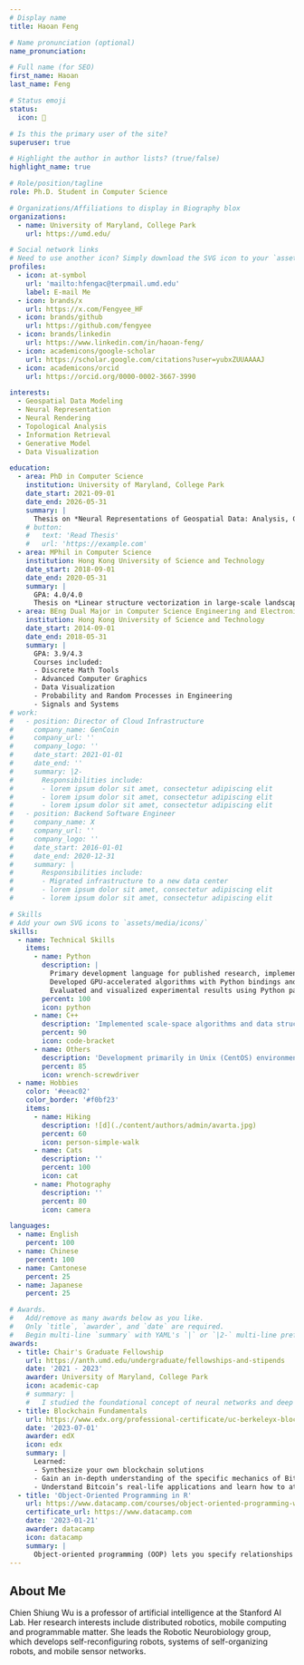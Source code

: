 ```yaml
---
# Display name
title: Haoan Feng

# Name pronunciation (optional)
name_pronunciation: 

# Full name (for SEO)
first_name: Haoan
last_name: Feng

# Status emoji
status:
  icon: 💭

# Is this the primary user of the site?
superuser: true

# Highlight the author in author lists? (true/false)
highlight_name: true

# Role/position/tagline
role: Ph.D. Student in Computer Science

# Organizations/Affiliations to display in Biography blox
organizations:
  - name: University of Maryland, College Park
    url: https://umd.edu/

# Social network links
# Need to use another icon? Simply download the SVG icon to your `assets/media/icons/` folder.
profiles:
  - icon: at-symbol
    url: 'mailto:hfengac@terpmail.umd.edu'
    label: E-mail Me
  - icon: brands/x
    url: https://x.com/Fengyee_HF
  - icon: brands/github
    url: https://github.com/fengyee
  - icon: brands/linkedin
    url: https://www.linkedin.com/in/haoan-feng/
  - icon: academicons/google-scholar
    url: https://scholar.google.com/citations?user=yubxZUUAAAAJ
  - icon: academicons/orcid
    url: https://orcid.org/0000-0002-3667-3990

interests:
  - Geospatial Data Modeling
  - Neural Representation
  - Neural Rendering
  - Topological Analysis
  - Information Retrieval
  - Generative Model
  - Data Visualization

education:
  - area: PhD in Computer Science
    institution: University of Maryland, College Park
    date_start: 2021-09-01
    date_end: 2026-05-31
    summary: |
      Thesis on *Neural Representations of Geospatial Data: Analysis, Generation, and Beyond (provisional)*. Supervised by [Prof Leila De Floriani](https://users.umiacs.umd.edu/~deflo/).
    # button:
    #   text: 'Read Thesis'
    #   url: 'https://example.com'
  - area: MPhil in Computer Science
    institution: Hong Kong University of Science and Technology
    date_start: 2018-09-01
    date_end: 2020-05-31
    summary: |
      GPA: 4.0/4.0
      Thesis on *Linear structure vectorization in large-scale landscape point cloud*. Supervised by [Prof Long Quan](https://www.cse.ust.hk/~quan/).
  - area: BEng Dual Major in Computer Science Engineering and Electronic and Computer Engineering
    institution: Hong Kong University of Science and Technology
    date_start: 2014-09-01
    date_end: 2018-05-31
    summary: |
      GPA: 3.9/4.3
      Courses included:
      - Discrete Math Tools
      - Advanced Computer Graphics
      - Data Visualization
      - Probability and Random Processes in Engineering
      - Signals and Systems
# work:
#   - position: Director of Cloud Infrastructure
#     company_name: GenCoin
#     company_url: ''
#     company_logo: ''
#     date_start: 2021-01-01
#     date_end: ''
#     summary: |2-
#       Responsibilities include:
#       - lorem ipsum dolor sit amet, consectetur adipiscing elit
#       - lorem ipsum dolor sit amet, consectetur adipiscing elit
#       - lorem ipsum dolor sit amet, consectetur adipiscing elit
#   - position: Backend Software Engineer
#     company_name: X
#     company_url: ''
#     company_logo: ''
#     date_start: 2016-01-01
#     date_end: 2020-12-31
#     summary: |
#       Responsibilities include:
#       - Migrated infrastructure to a new data center
#       - lorem ipsum dolor sit amet, consectetur adipiscing elit
#       - lorem ipsum dolor sit amet, consectetur adipiscing elit

# Skills
# Add your own SVG icons to `assets/media/icons/`
skills:
  - name: Technical Skills
    items:
      - name: Python
        description: |
          Primary development language for published research, implementing machine learning algorithms using the PyTorch framework.
          Developed GPU-accelerated algorithms with Python bindings and CUDA kernel programming.
          Evaluated and visualized experimental results using Python packages (e.g., OpenCV, Matplotlib), and collaborated with teammates on the W&B platform for project tracking and experimentation.
        percent: 100
        icon: python
      - name: C++
        description: 'Implemented scale-space algorithms and data structures for analyzing triangulated irregular networks, following object-oriented programming principles. Optimized algorithm inference speed using parallel computation with the OpenMP library, improving efficiency by parallelizing tasks on leaf nodes in tree structures.'
        percent: 90
        icon: code-bracket
      - name: Others
        description: 'Development primarily in Unix (CentOS) environments, managing computational tasks with SLURM. Practical experience in database management (MySQL, MongoDB) and professional engineering software (QGIS, MATLAB, MeshLab). Experienced in full-stack web development, including backend (NodeJS, PHP) and frontend (ReactJS).'
        percent: 85
        icon: wrench-screwdriver
  - name: Hobbies
    color: '#eeac02'
    color_border: '#f0bf23'
    items:
      - name: Hiking
        description: ![d](./content/authors/admin/avarta.jpg)
        percent: 60
        icon: person-simple-walk
      - name: Cats
        description: ''
        percent: 100
        icon: cat
      - name: Photography
        description: ''
        percent: 80
        icon: camera

languages:
  - name: English
    percent: 100
  - name: Chinese
    percent: 100
  - name: Cantonese
    percent: 25
  - name: Japanese
    percent: 25

# Awards.
#   Add/remove as many awards below as you like.
#   Only `title`, `awarder`, and `date` are required.
#   Begin multi-line `summary` with YAML's `|` or `|2-` multi-line prefix and indent 2 spaces below.
awards:
  - title: Chair's Graduate Fellowship
    url: https://anth.umd.edu/undergraduate/fellowships-and-stipends
    date: '2021 - 2023'
    awarder: University of Maryland, College Park
    icon: academic-cap
    # summary: |
    #   I studied the foundational concept of neural networks and deep learning. By the end, I was familiar with the significant technological trends driving the rise of deep learning; build, train, and apply fully connected deep neural networks; implement efficient (vectorized) neural networks; identify key parameters in a neural network’s architecture; and apply deep learning to your own applications.
  - title: Blockchain Fundamentals
    url: https://www.edx.org/professional-certificate/uc-berkeleyx-blockchain-fundamentals
    date: '2023-07-01'
    awarder: edX
    icon: edx
    summary: |
      Learned:
      - Synthesize your own blockchain solutions
      - Gain an in-depth understanding of the specific mechanics of Bitcoin
      - Understand Bitcoin’s real-life applications and learn how to attack and destroy Bitcoin, Ethereum, smart contracts and Dapps, and alternatives to Bitcoin’s Proof-of-Work consensus algorithm
  - title: 'Object-Oriented Programming in R'
    url: https://www.datacamp.com/courses/object-oriented-programming-with-s3-and-r6-in-r
    certificate_url: https://www.datacamp.com
    date: '2023-01-21'
    awarder: datacamp
    icon: datacamp
    summary: |
      Object-oriented programming (OOP) lets you specify relationships between functions and the objects that they can act on, helping you manage complexity in your code. This is an intermediate level course, providing an introduction to OOP, using the S3 and R6 systems. S3 is a great day-to-day R programming tool that simplifies some of the functions that you write. R6 is especially useful for industry-specific analyses, working with web APIs, and building GUIs.
---
```


## About Me

Chien Shiung Wu is a professor of artificial intelligence at the Stanford AI Lab. Her research interests include distributed robotics, mobile computing and programmable matter. She leads the Robotic Neurobiology group, which develops self-reconfiguring robots, systems of self-organizing robots, and mobile sensor networks.
